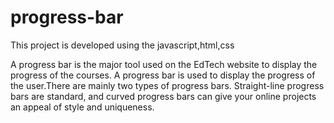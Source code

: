 # progress-bar
This project is developed using the javascript,html,css

A progress bar is the major tool used on the EdTech website to display the progress of the courses. A progress bar is used to display the progress of the user.There are mainly two types of progress bars. Straight-line progress bars are standard, and curved progress bars can give your online projects an appeal of style and uniqueness.

